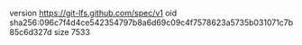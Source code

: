 version https://git-lfs.github.com/spec/v1
oid sha256:096c7f4d4ce542354797b8a6d69c09c4f7578623a5735b031071c7b85c6d327d
size 7533
